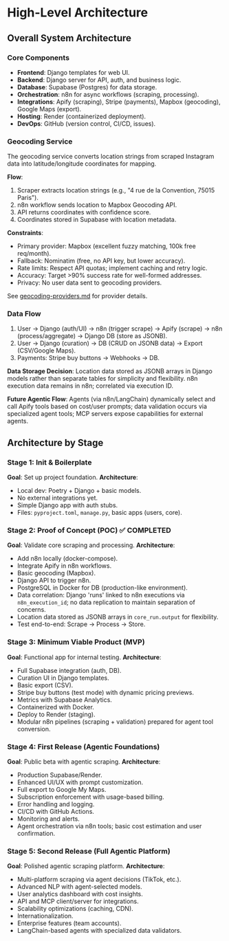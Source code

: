 # High-Level Architecture

## Overall System Architecture

### Core Components
- **Frontend**: Django templates for web UI.
- **Backend**: Django server for API, auth, and business logic.
- **Database**: Supabase (Postgres) for data storage.
- **Orchestration**: n8n for async workflows (scraping, processing).
- **Integrations**: Apify (scraping), Stripe (payments), Mapbox (geocoding), Google Maps (export).
- **Hosting**: Render (containerized deployment).
- **DevOps**: GitHub (version control, CI/CD, issues).

### Geocoding Service

The geocoding service converts location strings from scraped Instagram data into latitude/longitude coordinates for mapping.

**Flow**:
1. Scraper extracts location strings (e.g., "4 rue de la Convention, 75015 Paris").
2. n8n workflow sends location to Mapbox Geocoding API.
3. API returns coordinates with confidence score.
4. Coordinates stored in Supabase with location metadata.

**Constraints**:
- Primary provider: Mapbox (excellent fuzzy matching, 100k free req/month).
- Fallback: Nominatim (free, no API key, but lower accuracy).
- Rate limits: Respect API quotas; implement caching and retry logic.
- Accuracy: Target >90% success rate for well-formed addresses.
- Privacy: No user data sent to geocoding providers.

See [geocoding-providers.md](geocoding-providers.md) for provider details.

### Data Flow
1. User → Django (auth/UI) → n8n (trigger scrape) → Apify (scrape) → n8n (process/aggregate) → Django DB (store as JSONB).
2. User → Django (curation) → DB (CRUD on JSONB data) → Export (CSV/Google Maps).
3. Payments: Stripe buy buttons → Webhooks → DB.

**Data Storage Decision**: Location data stored as JSONB arrays in Django models rather than separate tables for simplicity and flexibility. n8n execution data remains in n8n; correlated via execution ID.

**Future Agentic Flow**: Agents (via n8n/LangChain) dynamically select and call Apify tools based on cost/user prompts; data validation occurs via specialized agent tools; MCP servers expose capabilities for external agents.

## Architecture by Stage

### Stage 1: Init & Boilerplate
**Goal**: Set up project foundation.
**Architecture**:
- Local dev: Poetry + Django + basic models.
- No external integrations yet.
- Simple Django app with auth stubs.
- Files: `pyproject.toml`, `manage.py`, basic apps (users, core).

### Stage 2: Proof of Concept (POC) ✅ COMPLETED
**Goal**: Validate core scraping and processing.
**Architecture**:
- Add n8n locally (docker-compose).
- Integrate Apify in n8n workflows.
- Basic geocoding (Mapbox).
- Django API to trigger n8n.
- PostgreSQL in Docker for DB (production-like environment).
- Data correlation: Django 'runs' linked to n8n executions via `n8n_execution_id`; no data replication to maintain separation of concerns.
- Location data stored as JSONB arrays in `core_run.output` for flexibility.
- Test end-to-end: Scrape → Process → Store.

### Stage 3: Minimum Viable Product (MVP)
**Goal**: Functional app for internal testing.
**Architecture**:
- Full Supabase integration (auth, DB).
- Curation UI in Django templates.
- Basic export (CSV).
- Stripe buy buttons (test mode) with dynamic pricing previews.
- Metrics with Supabase Analytics.
- Containerized with Docker.
- Deploy to Render (staging).
- Modular n8n pipelines (scraping + validation) prepared for agent tool conversion.

### Stage 4: First Release (Agentic Foundations)
**Goal**: Public beta with agentic scraping.
**Architecture**:
- Production Supabase/Render.
- Enhanced UI/UX with prompt customization.
- Full export to Google My Maps.
- Subscription enforcement with usage-based billing.
- Error handling and logging.
- CI/CD with GitHub Actions.
- Monitoring and alerts.
- Agent orchestration via n8n tools; basic cost estimation and user confirmation.

### Stage 5: Second Release (Full Agentic Platform)
**Goal**: Polished agentic scraping platform.
**Architecture**:
- Multi-platform scraping via agent decisions (TikTok, etc.).
- Advanced NLP with agent-selected models.
- User analytics dashboard with cost insights.
- API and MCP client/server for integrations.
- Scalability optimizations (caching, CDN).
- Internationalization.
- Enterprise features (team accounts).
- LangChain-based agents with specialized data validators.
